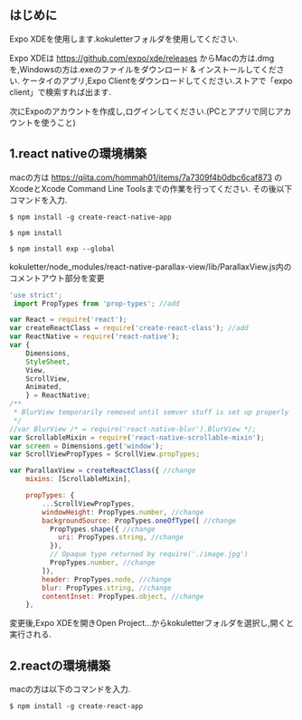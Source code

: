 ## はじめに

Expo XDEを使用します.kokuletterフォルダを使用してください.

Expo XDEは https://github.com/expo/xde/releases からMacの方は.dmgを,Windowsの方は.exeのファイルをダウンロード & インストールしてください.
ケータイのアプリ,Expo Clientをダウンロードしてください.ストアで「expo client」で検索すれば出ます.

次にExpoのアカウントを作成し,ログインしてください.(PCとアプリで同じアカウントを使うこと)

## 1.react nativeの環境構築

macの方は https://qiita.com/hommah01/items/7a7309f4b0dbc6caf873 のXcodeとXcode Command Line Toolsまでの作業を行ってください.
その後以下コマンドを入力.

    $ npm install -g create-react-native-app
    
    $ npm install
    
    $ npm install exp --global

kokuletter/node_modules/react-native-parallax-view/lib/ParallaxView.js内のコメントアウト部分を変更

```Javascript
'use strict';
 import PropTypes from 'prop-types'; //add

var React = require('react');
var createReactClass = require('create-react-class'); //add
var ReactNative = require('react-native');
var {
    Dimensions,
    StyleSheet,
    View,
    ScrollView,
    Animated,
    } = ReactNative;
/**
 * BlurView temporarily removed until semver stuff is set up properly
 */
//var BlurView /* = require('react-native-blur').BlurView */;
var ScrollableMixin = require('react-native-scrollable-mixin');
var screen = Dimensions.get('window');
var ScrollViewPropTypes = ScrollView.propTypes;

var ParallaxView = createReactClass({ //change
    mixins: [ScrollableMixin],

    propTypes: {
        ...ScrollViewPropTypes,
        windowHeight: PropTypes.number, //change
        backgroundSource: PropTypes.oneOfType([ //change
          PropTypes.shape({ //change
            uri: PropTypes.string, //change
          }),
          // Opaque type returned by require('./image.jpg')
          PropTypes.number, //change
        ]),
        header: PropTypes.node, //change
        blur: PropTypes.string, //change
        contentInset: PropTypes.object, //change
    },
```

変更後,Expo XDEを開きOpen Project...からkokuletterフォルダを選択し,開くと実行される.


## 2.reactの環境構築

macの方は以下のコマンドを入力.

    $ npm install -g create-react-app

